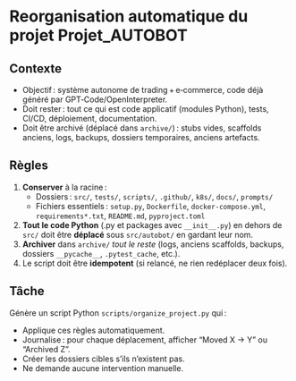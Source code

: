 # Reorganisation automatique du projet Projet_AUTOBOT

## Contexte
- Objectif : système autonome de trading + e‑commerce, code déjà généré par GPT‑Code/OpenInterpreter.
- Doit rester : tout ce qui est code applicatif (modules Python), tests, CI/CD, déploiement, documentation.
- Doit être archivé (déplacé dans `archive/`) : stubs vides, scaffolds anciens, logs, backups, dossiers temporaires, anciens artefacts.

## Règles
1. **Conserver** à la racine :
   - Dossiers : `src/`, `tests/`, `scripts/`, `.github/`, `k8s/`, `docs/`, `prompts/`
   - Fichiers essentiels : `setup.py`, `Dockerfile`, `docker-compose.yml`, `requirements*.txt`, `README.md`, `pyproject.toml`
2. **Tout le code Python** (.py et packages avec `__init__.py`) en dehors de `src/` doit être **déplacé** sous `src/autobot/` en gardant leur nom.
3. **Archiver** dans `archive/` _tout le reste_ (logs, anciens scaffolds, backups, dossiers `__pycache__`, `.pytest_cache`, etc.).
4. Le script doit être **idempotent** (si relancé, ne rien redéplacer deux fois).

## Tâche
Génère un script Python `scripts/organize_project.py` qui :
- Applique ces règles automatiquement.
- Journalise : pour chaque déplacement, afficher “Moved X → Y” ou “Archived Z”.
- Créer les dossiers cibles s’ils n’existent pas.
- Ne demande aucune intervention manuelle.

